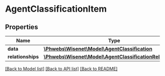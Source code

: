 # AgentClassificationItem

## Properties
Name | Type | Description | Notes
------------ | ------------- | ------------- | -------------
**data** | [**\Phwebs\Wisenet\Model\AgentClassification**](AgentClassification.md) |  | [optional] 
**relationships** | [**\Phwebs\Wisenet\Model\AgentClassificationRelationships**](AgentClassificationRelationships.md) |  | [optional] 

[[Back to Model list]](../../README.md#documentation-for-models) [[Back to API list]](../../README.md#documentation-for-api-endpoints) [[Back to README]](../../README.md)

